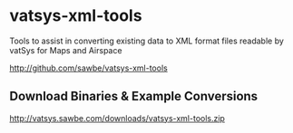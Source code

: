 # vatsys-xml-tools

Tools to assist in converting existing data to XML format files readable by vatSys for Maps and Airspace

http://github.com/sawbe/vatsys-xml-tools

## Download Binaries & Example Conversions

http://vatsys.sawbe.com/downloads/vatsys-xml-tools.zip